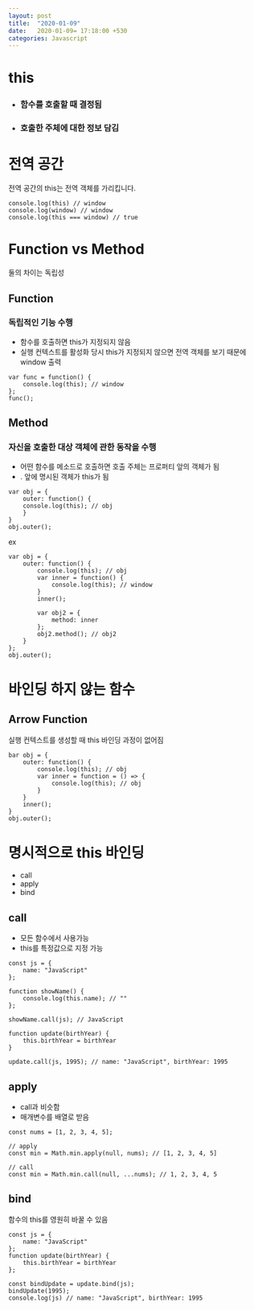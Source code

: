 ```yaml
---
layout: post
title:  "2020-01-09"
date:   2020-01-09= 17:18:00 +530
categories: Javascript
---
```


# this   

   + ### 함수를 호출할 때 결정됨   
   + ### 호출한 주체에 대한 정보 담김   
   
# 전역 공간   
전역 공간의 this는 전역 객체를 가리킵니다.
```
console.log(this) // window   
console.log(window) // window
console.log(this === window) // true
```

# Function vs Method   
둘의 차이는 독립성 

## Function   
### 독립적인 기능 수행   

   + 함수를 호출하면 this가 지정되지 않음 
   + 실행 컨텍스트를 활성화 당시 this가 지정되지 않으면 전역 객체를 보기 때문에 window 출력 

```
var func = function() {
    console.log(this); // window
};
func();
```

## Method   
### 자신을 호출한 대상 객체에 관한 동작을 수행  

   + 어떤 함수를 메소드로 호출하면 호출 주체는 프로퍼티 앞의 객체가 됨
   + . 앞에 명시된 객체가 this가 됨 

```
var obj = {
    outer: function() {
    console.log(this); // obj
    }
}
obj.outer();
```
ex   
```
var obj = {
    outer: function() {
        console.log(this); // obj
        var inner = function() {
            console.log(this); // window
        }
        inner();

        var obj2 = {
            method: inner
        };
        obj2.method(); // obj2
    }
};
obj.outer();
```
# 바인딩 하지 않는 함수   
## Arrow Function

실행 컨텍스트를 생성할 때 this 바인딩 과정이 없어짐

```
bar obj = {
    outer: function() {
        console.log(this); // obj
        var inner = function = () => {
            console.log(this); // obj
        }
    }
    inner();
}
obj.outer();
```

# 명시적으로 this 바인딩   
   + call
   + apply
   + bind

## call   
   + 모든 함수에서 사용가능
   + this를 특정값으로 지정 가능

```
const js = {
    name: "JavaScript"
};

function showName() {
    console.log(this.name); // ""
};

showName.call(js); // JavaScript

function update(birthYear) {
    this.birthYear = birthYear
}

update.call(js, 1995); // name: "JavaScript", birthYear: 1995

```

## apply   
   + call과 비슷함
   + 매개변수를 배열로 받음

```
const nums = [1, 2, 3, 4, 5];

// apply
const min = Math.min.apply(null, nums); // [1, 2, 3, 4, 5]

// call
const min = Math.min.call(null, ...nums); // 1, 2, 3, 4, 5
```

## bind   
함수의 this를 영원히 바꿀 수 있음

```
const js = {
    name: "JavaScript"
};
function update(birthYear) {
    this.birthYear = birthYear
};

const bindUpdate = update.bind(js);
bindUpdate(1995);
console.log(js) // name: "JavaScript", birthYear: 1995

```
